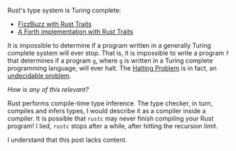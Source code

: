 Rust's type system is Turing complete:

 - [FizzBuzz with Rust Traits](https://github.com/doctorn/trait-eval/)
 - [A Forth implementation with Rust Traits](https://github.com/Ashymad/fortraith)

It is impossible to determine if a program written in a
generally Turing complete system will ever stop. That is, it
is impossible to write a program `f` that determines if a
program `g`, where `g` is written in a Turing complete
programming language, will ever halt. The [Halting
Problem](https://en.wikipedia.org/wiki/Halting_problem) is
in fact, an [undecidable
problem](https://en.wikipedia.org/wiki/Undecidable_problem).

*How is any of this relevant?*

Rust performs compile-time type inference. The type checker,
in turn, compiles and infers types, I would describe it as a
compiler inside a compiler. It is possible that `rustc` may
never finish compiling your Rust program! I lied, `rustc`
stops after a while, after hitting the recursion limit.

I understand that this post lacks content.

